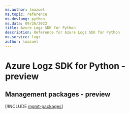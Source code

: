 ```yaml
---
ms.author: lmazuel
ms.topic: reference
ms.devlang: python
ms.data: 09/26/2022
title: Azure Logz SDK for Python
description: Reference for Azure Logz SDK for Python
ms.service: logz
author: lmazuel
---
```

# Azure Logz SDK for Python - preview

## Management packages - preview
[!INCLUDE [mgmt-packages](logz-mgmt-index.md)]